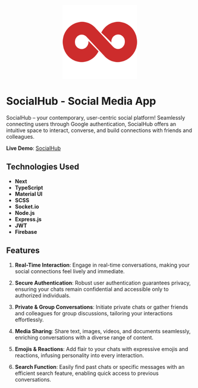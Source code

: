 <p align="center">
  <img width="200" height="200" src="public/socialhub-logo.png">
</p>

# SocialHub - Social Media App

SocialHub – your contemporary, user-centric social platform! Seamlessly connecting users through Google authentication, SocialHub offers an intuitive space to interact, converse, and build connections with friends and colleagues.

**Live Demo**: [SocialHub](#)

## Technologies Used

- **Next**
- **TypeScript**
- **Material UI**
- **SCSS**
- **Socket.io**
- **Node.js**
- **Express.js**
- **JWT**
- **Firebase**

## Features

1. **Real-Time Interaction**: Engage in real-time conversations, making your social connections feel lively and immediate.

2. **Secure Authentication**: Robust user authentication guarantees privacy, ensuring your chats remain confidential and accessible only to authorized individuals.

3. **Private & Group Conversations**: Initiate private chats or gather friends and colleagues for group discussions, tailoring your interactions effortlessly.

4. **Media Sharing**: Share text, images, videos, and documents seamlessly, enriching conversations with a diverse range of content.

5. **Emojis & Reactions**: Add flair to your chats with expressive emojis and reactions, infusing personality into every interaction.

6. **Search Function**: Easily find past chats or specific messages with an efficient search feature, enabling quick access to previous conversations.
